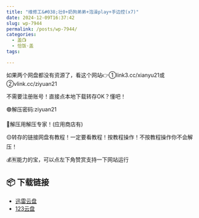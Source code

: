 ```yaml
---
title: "维修工&#038;壮0+奶狗弟弟+泡澡play+手边控(x7)"
date: 2024-12-09T16:37:42
slug: wp-7944
permalink: /posts/wp-7944/
categories:
  - 盖📺
  - 恰饭·盖
tags:

---
```


如果两个网盘都没有资源了，看这个网站👉①link3.cc/xianyu21或②vlink.cc/ziyuan21

不需要注册账号！直接点本地下载转存OK？懂吧！

🟢解压密码:ziyuan21

🔵解压用解压专家！(应用商店有)

🟡转存的链接网盘有教程！一定要看教程！按教程操作！不按教程操作你不会解压！

💰🈶能力的宝，可以点左下角赞赏支持一下网站运行

## 📦 下载链接
- [迅雷云盘](https://blziyuan21.com/pay-download/7944?key=9836e93191&down_id=0)
- [123云盘](https://blziyuan21.com/pay-download/7944?key=9836e93191&down_id=1)

